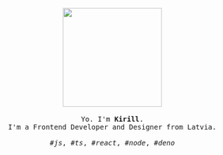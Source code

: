<p align="center">

  <img width="200" src="https://kirlovon.github.io/Kirlovon/cat.gif">
 
  <br>
  <br>
  
  <samp>
    Yo. I'm <b>Kirill</b>.
    <br> 
    I'm a Frontend Developer and Designer from Latvia.
    <br>
    <br>
    <i>#js</i>, <i>#ts</i>, <i>#react</i>, <i>#node</i>, <i>#deno</i>
  </samp>
  
  <br>
  <br>
  <br>
  
</p>
